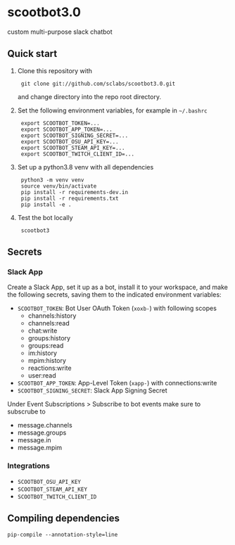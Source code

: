 scootbot3.0
===========

custom multi-purpose slack chatbot

Quick start
-----------

1. Clone this repository with

        git clone git://github.com/sclabs/scootbot3.0.git

   and change directory into the repo root directory.

2. Set the following environment variables, for example in `~/.bashrc`

        export SCOOTBOT_TOKEN=...
        export SCOOTBOT_APP_TOKEN=...
        export SCOOTBOT_SIGNING_SECRET=...
        export SCOOTBOT_OSU_API_KEY=...
        export SCOOTBOT_STEAM_API_KEY=...
        export SCOOTBOT_TWITCH_CLIENT_ID=...

3. Set up a python3.8 venv with all dependencies

        python3 -m venv venv
        source venv/bin/activate
        pip install -r requirements-dev.in
        pip install -r requirements.txt
        pip install -e .

4. Test the bot locally

        scootbot3

Secrets
-------

### Slack App

Create a Slack App, set it up as a bot, install it to your workspace, and make
the following secrets, saving them to the indicated environment variables:

- `SCOOTBOT_TOKEN`: Bot User OAuth Token (`xoxb-`) with following scopes
  - channels:history
  - channels:read
  - chat:write
  - groups:history
  - groups:read
  - im:history
  - mpim:history
  - reactions:write
  - user:read
- `SCOOTBOT_APP_TOKEN`: App-Level Token (`xapp-`) with connections:write
- `SCOOTBOT_SIGNING_SECRET`: Slack App Signing Secret

Under Event Subscriptions > Subscribe to bot events make sure to subscrube to
 - message.channels
 - message.groups
 - message.in
 - message.mpim

### Integrations

- `SCOOTBOT_OSU_API_KEY`
- `SCOOTBOT_STEAM_API_KEY`
- `SCOOTBOT_TWITCH_CLIENT_ID`

Compiling dependencies
----------------------

    pip-compile --annotation-style=line
